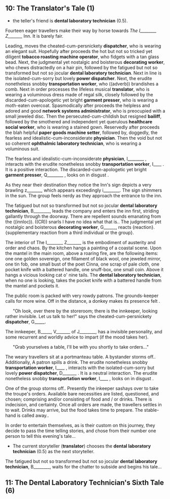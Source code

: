  ## 10: The **Translator**'s  Tale (1)

* the teller's friend is **dental laboratory technician** (0.5).

Fourteen eager travellers make their way by horse towards *The I________ Z_______* Inn.
It is barely fair.

Leading,  moves the cheated-cum-persnickety **dispatcher**, who is wearing an elegant suit. Hopefully after proceeds the hot but not so tricked yet diligent **tobacco roasting machine operator**, who fidgets with a tan glass bead. Next, the judgmental yet nostalgic and boisterous **decorating worker**, who chews distractedly on a hair pin, followed by the fatigued but not so transformed but not so jocular **dental laboratory technician**. Next in line is the isolated-cum-sorry but lovely **power dispatcher**. Next, the erudite nonetheless snobby **transportation worker**, who ((adverb)) brandishes a comb. Next in order processes the lifeless musical **translator**, who is wearing a voluminous dress made of regal silk, closely followed by the discarded-cum-apologetic yet bright **garment presser**, who is wearing a moth-eaten overcoat. Spasmodically after proceeds the helpless and adored and good **network systems administrator**, who is preocupied with a small jeweled disc. Then the persecuted-cum-childish but resigned **bailiff**, followed by the smothered and independent yet querulous **healthcare social worker**, who is wearing a stained gown. Reservedly after proceeds the blah helpful **paper goods machine setter**, followed by, doggedly, the fearless and idealistic-cum-inconsiderate **physician**. Then the void but not so coherent **ophthalmic laboratory technician**, who is wearing a voluminous suit.


The fearless and idealistic-cum-inconsiderate **physician**, I________ , interacts with the erudite nonetheless snobby **transportation worker**, I____ .
It is a positive interaction.
The discarded-cum-apologetic yet bright **garment presser**, Q________ ,  looks on in disgust .



As they near their destination they notice  the Inn's sign depicts a very brawling z_______, which appears exceedingly i________. The sign shimmers in the sun.
The group feels nerdy as they approach the entrance to the inn.

The fatigued but not so transformed but not so jocular **dental laboratory technician**, B________, leads the company and enters the inn first, striding gallantly through the doorway. There are repellent sounds emanating from the ((innloc)). ((CR)) snarls I have no idea what that is..
The judgmental yet nostalgic and boisterous **decorating worker**, G______, reacts {reaction}. {supplementary reaction from a third individual or the group}.


The interior of The I________ Z_______ is the embodiment of austerity and order and chaos.
 By the kitchen hangs a painting of a coastal scene.
 Upon the mantel in the main room, above a roaring fire, are the following items: one one golden sovereign, one fillament of black wool, one jeweled mirror, one tin fob, one small bust of the poet Cinna, one scrap of pale cloth, one pocket knife with a battered handle, one snuff-box, one small coin. Above it hangs a vicious looking cat o' nine tails. 
The **dental laboratory technician**, when no one is looking, takes the pocket knife with a battered handle from the mantel and pockets it.


The public room is packed with very rowdy patrons.
The grounds-keeper calls for more wine.
Off in the distance, a donkey makes its presence felt .

&nbsp;&nbsp;&nbsp;&nbsp;&nbsp;&nbsp;"Oh look, over there by the storeroom; there is the innkeeper, looking rather invisible. Let us talk to her!" says the cheated-cum-persnickety **dispatcher**, G_____.

The innkeeper, B_____, V_______ of J________, has a invisible personality, and some recurrent and worldly advice to impart (if the mood takes her).

&nbsp;&nbsp;&nbsp;&nbsp;&nbsp;&nbsp;"Grab yourselves a table, I'll be with you shortly to take orders..."

The weary travellers sit at a portmanteau table.
A bystander storms off.. Additionally, A patron spills a drink.
The erudite nonetheless snobby **transportation worker**, I____ , interacts with the isolated-cum-sorry but lovely **power dispatcher**, D_______ .
It is a neutral interaction.
The erudite nonetheless snobby **transportation worker**, I____ ,  looks on in disgust .


One of the group storms off..
Presently the inkeeper sashays over to take the troupe's orders. Available bare necessities are listed, questioned, and chosen; comprising and/or consisting of food and / or drinks. There is indecision, and certainty. Once all orders are made, the travellers settles in to wait. Drinks may arrive, but the food takes time to prepare.
The stable-hand is called away..


In order to entertain themselves, as is their custom on this journey, they decide to pass the time telling stories,  and chose from their number one person to tell this evening's tale...
* The current storyteller (**translator**) chooses the **dental laboratory technician** (0.5) as the next storyteller.

The fatigued but not so transformed but not so jocular **dental laboratory technician**, B________, waits for the chatter to subside and begins his tale...

 ## 11: The **Dental Laboratory Technician**'s Sixth Tale (6)
